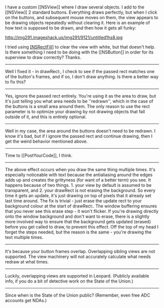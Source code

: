 

I have a custom [[NSView]] where I draw several objects. I add to the [[NSView]] 2 standard buttons. Everything draws perfectly, but when I click on the buttons, and subsequent mouse moves on them, the view appears to be drawing objects repeatedly without clearing it. Here is an example of how text is supposed to be drawn, and then how it gets all funky:

http://img291.imageshack.us/img291/9121/untitled1hs8.jpg

I tried using [[NSRectFill]]() to clear the view with white, but that doesn't help. Is there something I need to be doing with the [[NSButton]] in order for its superview to draw correctly? Thanks.

----

Well I fixed it - in drawRect:, I check to see if the passed rect matches one of the button's frames, and if so, I don't draw anything. Is there a better way to fix this?

----
Yes, ignore the passed rect entirely. You're using it as the area to draw, but it's just telling you what area needs to be ''redrawn'', which in the case of the buttons is a small area around them. The only reason to use the rect parameter is to optimize your drawing by not drawing objects that fall outside of it, and this is entirely optional.

----

Well in my case, the area around the buttons doesn't need to be redrawn. I know it's bad, but if I ignore the passed rect and continue drawing, then I get the weird behavior mentioned above.

----

Time to [[PostYourCode]], I think.

----

The above effect occurs when you draw the same thing multiple times. It's especially noticeable with text because the antialiasing around the edges adds up and creates the grittyness (for want of a better term) you see. It happens because of two things. 1. your view by default is assumed to be transparent, and 2. your drawRect is not erasing the background. So every time it gets an update, it's just drawing on top of pixels that it already set last time around. The fix is trivial - just erase the update rect to your background colour at the start of drawRect:. The window buffering ensures that you never see this erase step - it won't flicker. If you're drawing directly onto the window background and don't want to erase, there is a slightly more involved way to ensure that the background gets updated (erased) before you get called to draw, to prevent this effect. Off the top of my head I forget the steps needed, but the reason is the same - you're drawing the text multiple times.

----

It's because your button frames overlap.  Overlapping sibling views are not supported.  The view machinery will not accurately calculate what needs redraw at what times.

----

Luckily, overlapping views are supported in Leopard. (Publicly available info, if you do a bit of detective work on the State of the Union.)

----
Since when is the State of the Union public? (Remember, even free ADC accounts get NDA<nowiki/>s.)